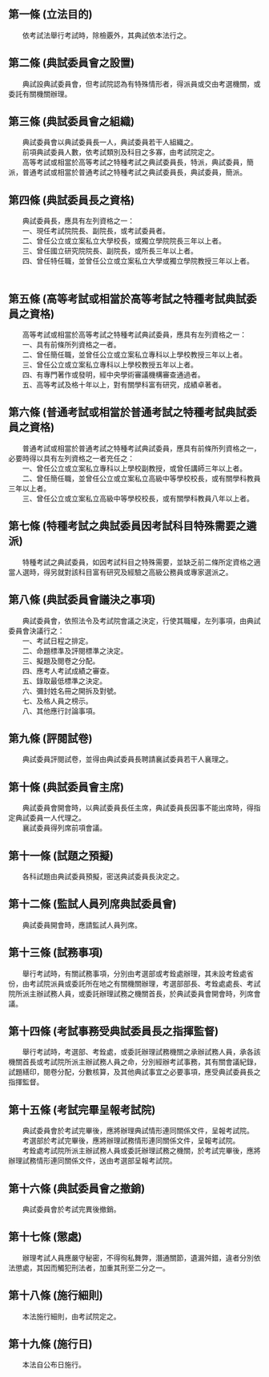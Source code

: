 第一條 (立法目的)
-----------------
　　依考試法舉行考試時，除檢覈外，其典試依本法行之。  


第二條 (典試委員會之設置)
-------------------------
　　典試設典試委員會，但考試院認為有特殊情形者，得派員或交由考選機關，或委託有關機關辦理。  


第三條 (典試委員會之組織)
-------------------------
　　典試委員會以典試委員長一人，典試委員若干人組織之。  
　　前項典試委員人數，依考試類別及科目之多寡，由考試院定之。  
　　高等考試或相當於高等考試之特種考試之典試委員長，特派，典試委員，簡派，普通考試或相當於普通考試之特種考試之典試委員長，典試委員，簡派。  


第四條 (典試委員長之資格)
-------------------------
　　典試委員長，應具有左列資格之一：  
　　一、現任考試院院長、副院長，或考試委員者。  
　　二、曾任公立或立案私立大學校長，或獨立學院院長三年以上者。  
　　三、曾任國立研究院院長、副院長，或所長三年以上者。  
　　四、曾任特任職，並曾任公立或立案私立大學或獨立學院教授三年以上者。 　　  


第五條 (高等考試或相當於高等考試之特種考試典試委員之資格)
---------------------------------------------------------
　　高等考試或相當於高等考試之特種考試典試委員，應具有左列資格之一：  
　　一、具有前條所列資格之一者。  
　　二、曾任簡任職，並曾任公立或立案私立專科以上學校教授三年以上者。  
　　三、曾任公立或立案私立專科以上學校教授五年以上者。  
　　四、有專門著作或發明，經中央學術審議機構審查通過者。  
　　五、高等考試及格十年以上，對有關學科富有研究，成績卓著者。  


第六條 (普通考試或相當於普通考試之特種考試典試委員之資格)
---------------------------------------------------------
　　普通考試或相當於普通考試之特種考試典試委員，應具有前條所列資格之一，必要時得以具有左列資格之一者充任之：  
　　一、曾任公立或立案私立專科以上學校副教授，或曾任講師三年以上者。  
　　二、曾任簡任職，並曾任公立或立案私立高級中等學校校長，或有關學科教員三年以上者。  
　　三、曾任公立或立案私立高級中等學校校長，或有關學科教員八年以上者。  


第七條 (特種考試之典試委員因考試科目特殊需要之遴派)
---------------------------------------------------
　　特種考試之典試委員，如因考試科目之特殊需要，並缺乏前二條所定資格之適當人選時，得另就對該科目富有研究及經驗之高級公務員或專家選派之。  


第八條 (典試委員會議決之事項)
-----------------------------
　　典試委員會，依照法令及考試院會議之決定，行使其職權，左列事項，由典試委員會決議行之：  
　　一、考試日程之排定。  
　　二、命題標準及評閱標準之決定。  
　　三、擬題及閱卷之分配。  
　　四、應考人考試成績之審查。  
　　五、錄取最低標準之決定。  
　　六、彌封姓名冊之開拆及對號。  
　　七、及格人員之榜示。  
　　八、其他應行討論事項。  


第九條 (評閱試卷)
-----------------
　　典試委員評閱試卷，並得由典試委員長聘請襄試委員若干人襄理之。  


第十條 (典試委員會主席)
-----------------------
　　典試委員會開會時，以典試委員長任主席，典試委員長因事不能出席時，得指定典試委員一人代理之。  
　　襄試委員得列席前項會議。  


第十一條 (試題之預擬)
---------------------
　　各科試題由典試委員預擬，密送典試委員長決定之。  


第十二條 (監試人員列席典試委員會)
---------------------------------
　　典試委員開會時，應請監試人員列席。  


第十三條 (試務事項)
-------------------
　　舉行考試時，有關試務事項，分別由考選部或考銓處辦理，其未設考銓處省份，由考試院派員或委託所在地之有關機關辦理，考選部部長、考銓處處長、考試院所派主辦試務人員，或委託辦理試務之機關首長，於典試委員會開會時，列席會議。  


第十四條 (考試事務受典試委員長之指揮監督)
-----------------------------------------
　　舉行考試時，考選部、考銓處，或委託辦理試務機關之承辦試務人員，承各該機關首長或考試院所派主辦試務人員之命，分別經辦考試事務，其有關會議紀錄，試題繕印，閱卷分配，分數核算，及其他典試事宜之必要事項，應受典試委員長之指揮監督。  


第十五條 (考試完畢呈報考試院)
-----------------------------
　　典試委員會於考試完畢後，應將辦理典試情形連同關係文件，呈報考試院。  
　　考選部於考試完畢後，應將辦理試務情形連同關係文件，呈報考試院。  
　　考銓處考試院所派主辦試務人員或委託辦理試務之機關，於考試完畢後，應將辦理試務情形連同關係文件，送由考選部呈報考試院。  


第十六條 (典試委員會之撤銷)
---------------------------
　　典試委員會於考試完異後撤銷。  


第十七條 (懲處)
---------------
　　辦理考試人員應嚴守秘密，不得徇私舞弊，潛通關節，遺漏舛錯，違者分別依法懲處，其因而觸犯刑法者，加重其刑至二分之一。  


第十八條 (施行細則)
-------------------
　　本法施行細則，由考試院定之。  


第十九條 (施行日)
-----------------
　　本法自公布日施行。